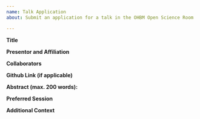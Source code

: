 ```yaml
---
name: Talk Application
about: Submit an application for a talk in the OHBM Open Science Room

---
```


**Title**

**Presentor and Affiliation**

**Collaborators**

**Github Link (if applicable)**

**Abstract (max. 200 words):**

**Preferred Session**

**Additional Context**
